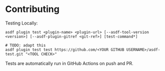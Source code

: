 # Contributing

Testing Locally:

```shell
asdf plugin test <plugin-name> <plugin-url> [--asdf-tool-version <version>] [--asdf-plugin-gitref <git-ref>] [test-command*]

# TODO: adapt this
asdf plugin test test https://github.com/<YOUR GITHUB USERNAME>/asdf-test.git "<TOOL CHECK>"
```

Tests are automatically run in GitHub Actions on push and PR.
